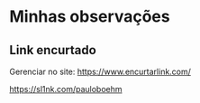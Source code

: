 # Minhas observações
## Link encurtado
Gerenciar no site: https://www.encurtarlink.com/

https://sl1nk.com/pauloboehm
